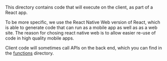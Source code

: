 This directory contains code that will execute on the client, as part of a React app.

To be more specific, we use the React Native Web version of React, which is able to generate code that can run as a mobile app as well as as a web site. The reason for chosing react native web is to allow easier re-use of code in high quality mobile apps.

Client code will sometimes call APIs on the back end, which you can find in the [functions](../functions/README.md) directory.

